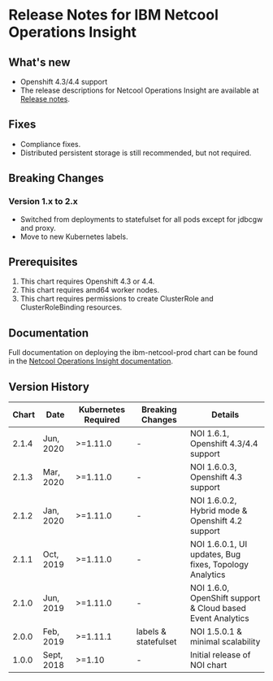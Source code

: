 # Release Notes for IBM Netcool Operations Insight

## What's new

- Openshift 4.3/4.4 support
- The release descriptions for Netcool Operations Insight are available at [Release notes](https://www.ibm.com/support/knowledgecenter/SSTPTP_1.6.0/com.ibm.netcool_ops.doc/soc/relnotes/soc_relnotes.html#soc_relnotes__title_Newfeatures).

## Fixes

- Compliance fixes.
- Distributed persistent storage is still recommended, but not required.

## Breaking Changes

### Version 1.x to 2.x

- Switched from deployments to statefulset for all pods except for jdbcgw and proxy.
- Move to new Kubernetes labels.

## Prerequisites

1. This chart requires Openshift 4.3 or 4.4.
2. This chart requires amd64 worker nodes.
3. This chart requires permissions to create ClusterRole and ClusterRoleBinding resources.

## Documentation

Full documentation on deploying the ibm-netcool-prod chart can be found in the [Netcool Operations Insight documentation](https://www.ibm.com/support/knowledgecenter/SSTPTP_1.6.0/com.ibm.netcool_ops.doc/soc/collaterals/soc_netops_kc_welcome.html).

## Version History

| Chart | Date       | Kubernetes Required | Breaking Changes     | Details                          |
| ----- | ---------- | ------------------- | -------------------- | -------------------------------- |
| 2.1.4 | Jun, 2020  | >=1.11.0            | -                    | NOI 1.6.1, Openshift 4.3/4.4 support|
| 2.1.3 | Mar, 2020  | >=1.11.0            | -                    | NOI 1.6.0.3, Openshift 4.3 support|
| 2.1.2 | Jan, 2020  | >=1.11.0            | -                    | NOI 1.6.0.2, Hybrid mode & Openshift 4.2 support|
| 2.1.1 | Oct, 2019  | >=1.11.0            | -                    | NOI 1.6.0.1, UI updates, Bug fixes, Topology Analytics |
| 2.1.0 | Jun, 2019  | >=1.11.0            | -                    | NOI 1.6.0, OpenShift support & Cloud based Event Analytics |
| 2.0.0 | Feb, 2019  | >=1.11.1            | labels & statefulset | NOI 1.5.0.1 & minimal scalability |
| 1.0.0 | Sept, 2018 | >=1.10              | -                    | Initial release of NOI chart |
